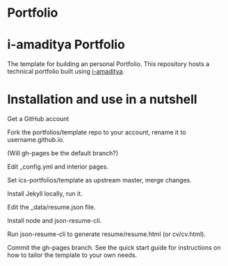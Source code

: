 #  Portfolio
# i-amaditya Portfolio

The template for building an personal Portfolio.
This repository hosts a technical portfolio built using [i-amaditya](https://github.com/i-amaditya/Portfolio.git). 

# Installation and use in a nutshell

 Get a GitHub account

Fork the portfolios/template repo to your account, rename it to username.github.io.

 (Will gh-pages be the default branch?)

 Edit _config.yml and interior pages.

 Set ics-portfolios/template as upstream master, merge changes.

 

 Install Jekyll locally, run it.

Edit the _data/resume.json file.

 Install node and json-resume-cli.

 Run json-resume-cli to generate resume/resume.html (or cv/cv.html).

 Commit the gh-pages branch.
See the quick start guide for instructions on how to tailor the template to your own needs.
